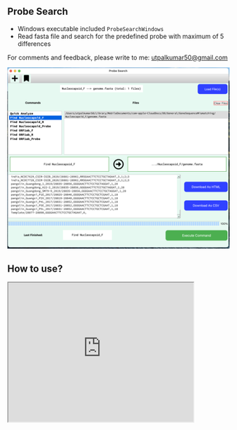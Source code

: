 ## Probe Search
-   Windows executable included `ProbeSearchWindows`
-   Read fasta file and search for the predefined probe with maximum of 5 differences

For comments and feedback, please write to me: utpalkumar50@gmail.com

<img src="docs/Screenshot.png" style="zoom:80%;" />



## How to use?

<iframe width="420" height="315" src="https://www.youtube.com/embed/tgbNymZ7vqY?autoplay=1&mute=1"> </iframe>